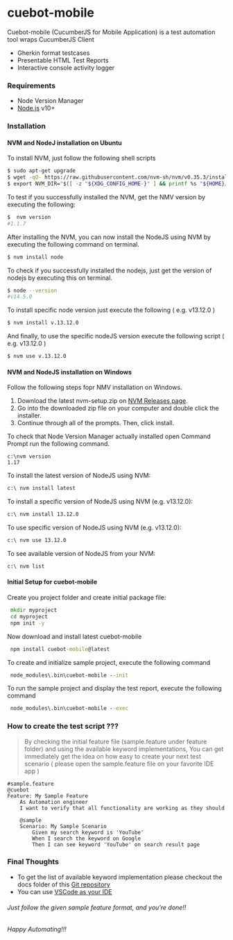 # cuebot-mobile

Cuebot-mobile (CucumberJS for Mobile Application) is a test automation tool wraps CucumberJS Client

- Gherkin format testcases
- Presentable HTML Test Reports
- Interactive console activity logger

### Requirements

- Node Version Manager
- [Node.js](https://nodejs.org/) v10+

### Installation

#### NVM and NodeJ installation on Ubuntu

To install NVM, just follow the following shell scripts

```sh
$ sudo apt-get upgrade
$ wget -qO- https://raw.githubusercontent.com/nvm-sh/nvm/v0.35.3/install.sh | bash
$ export NVM_DIR="$([ -z "${XDG_CONFIG_HOME-}" ] && printf %s "${HOME}/.nvm" || printf %s "${XDG_CONFIG_HOME}/nvm")"[ -s "$NVM_DIR/nvm.sh" ] && \. "$NVM_DIR/nvm.sh"
```

To test if you successfully installed the NVM, get the NMV version by executing the following:

```sh
$  nvm version
#1.1.7
```

After installing the NVM, you can now install the NodeJS using NVM by executing the following command on terminal.

```sh
$ nvm install node
```

To check if you successfully installed the nodejs, just get the version of nodejs by executing this on terminal.

```sh
$ node --version
#v14.5.0
```

To install specific node version just execute the following ( e.g. v13.12.0 )

```sh
$ nvm install v.13.12.0
```

And finally, to use the specific nodeJS version execute the following script ( e.g. v13.12.0 )

```sh
$ nvm use v.13.12.0
```

#### NVM and NodeJS installation on Windows

Follow the following steps fopr NMV installation on Windows.

1.  Download the latest nvm-setup.zip on [NVM Releases page](https://github.com/coreybutler/nvm-windows/releases).
2.  Go into the downloaded zip file on your computer and double click the installer.
3.  Continue through all of the prompts. Then, click install.

To check that Node Version Manager actually installed open Command Prompt run the following command.

```
c:\nvm version
1.17
```

To install the latest version of NodeJS using NVM:

```cmd
c:\ nvm install latest
```

To install a specific version of NodeJS using NVM (e.g. v13.12.0):

```cmd
c:\ nvm install 13.12.0
```

To use specific version of NodeJS using NVM (e.g. v13.12.0):

```cmd
c:\ nvm use 13.12.0
```

To see available version of NodeJS from your NVM:

```cmd
c:\ nvm list
```

#### Initial Setup for cuebot-mobile

Create you project folder and create initial package file:

```cmd
 mkdir myproject
 cd myproject
 npm init -y
```

Now download and install latest cuebot-mobile

```cmd
 npm install cuebot-mobile@latest
```

To create and initialize sample project, execute the following command

```cmd
 node_modules\.bin\cuebot-mobile --init
```

To run the sample project and display the test report, execute the following command

```cmd
 node_modules\.bin\cuebot-mobile --exec
```

### How to create the test script ???

> By checking the initial feature file (sample.feature under feature folder) and using the available keyword implementations,
> You can get immediately get the idea on how easy to create your next test scenario
> ( please open the sample.feature file on your favorite IDE app )

```
#sample.feature
@cuebot
Feature: My Sample Feature
	As Automation engineer
	I want to verify that all functionality are working as they should

	@sample
	Scenario: My Sample Scenario
		Given my search keyword is 'YouTube'
		When I search the keyword on Google
		Then I can see keyword 'YouTube' on search result page
```

### Final Thoughts

- To get the list of available keyword implementation please checkout the docs folder of this [Git repository](https://github.com/jmagaru/cuebot-mobile)
- You can use [VSCode as your IDE](https://code.visualstudio.com/)

###### Just follow the given sample feature format, and you're done!!

###### Happy Automating!!!
